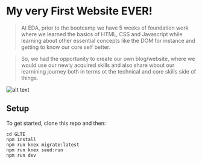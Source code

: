# My very First Website EVER!

> At EDA, prior to the bootcamp we have 5 weeks of foundation work where we learned the basics of HTML, CSS and Javascript while learning about other essential concepts like the DOM for instance and getting to know our core self better.

> So, we had the opportunity to create our own blog/website, where we would use our newly acquired skills and also share wbout our learnining journey both in terms ot the technical and core skills side of things.

![alt text](https://github.com/tatiana-bernon/tatiana-bernon.github.io/blob/180f00d9b9bff1bfc6f128a16acf08b5acccc862/website.jpeg)


## Setup

To get started, clone this repo and then:

```
cd GLTE
npm install
npm run knex migrate:latest
npm run knex seed:run
npm run dev
```
